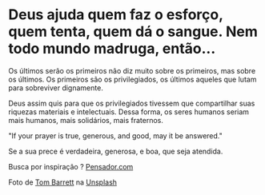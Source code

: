 <!--# lelu-br.github.io
# First Attempt to load a site in GitHub -->
<!DOCTYPE html>
<html lang="en">

<head>
    <link rel="preconnect" href="https://fonts.googleapis.com">
    <link rel="preconnect" href="https://fonts.gstatic.com" crossorigin>
    <link
        href="https://fonts.googleapis.com/css2?family=Ysabeau+Infant:ital,wght@0,1;0,100;0,200;0,300;0,400;0,500;0,600;0,700;0,800;0,900;0,1000;1,1;1,100;1,200;1,300;1,400;1,500;1,600;1,700;1,800;1,900;1,1000&display=swap"
        rel="stylesheet">
    <link url="https://fonts.googleapis.com/css2?family=Roboto:wght@300;400;500;700&display=swap" rel="stylesheet" />
    <meta charset="UTF-8" />
    <meta name="viewport" content="width=device-width, initial-scale=1.0 />
    <meta http-equiv=" X-UA-Compatible" content="IE=edge" />
    <meta name="description" content="Mensagens de Bondade" />
    <link rel="stylesheet" href="./resources/css/style.css" />
    <script src="https://unpkg.com/@phosphor-icons/web"></script>
    <title>Mensagens de Bondade</title>
</head>

<body>
    <div class="container">
        <h1>Deus ajuda quem faz o esforço, quem tenta, quem dá o sangue. Nem todo mundo madruga, então...</h1>
        <div class="topps">
            <p>Os últimos serão os primeiros não diz muito sobre os primeiros, mas sobre os últimos.
                Os primeiros são os privilegiados, os últimos aqueles que lutam para sobreviver dignamente.</p>
            <p>
                Deus assim quis para que os privilegiados tivessem que compartilhar suas riquezas materiais e
                intelectuais.
                Dessa forma, os seres humanos seriam mais humanos, mais solidários, mais fraternos.</p>
        </div>
        <div class="fraseimg">
            <p>"If your prayer is true, generous, and good, may it be answered."</p>
            <p>Se a sua prece é verdadeira, generosa, e boa, que seja atendida.</p>
        </div>
    </div>
</body>
<footer>
    <div class="footerbox">
        <p>Busca por inspiração ? <a href="https://www.pensador.com/" target="_blank">Pensador.com</p>
        <i class="ph ph-hands-praying" id="pray"></i></a>        
    </div>
    <div class="footerbox">
        <p>Foto de <a
                href="https://unsplash.com/@wistomsin?utm_source=unsplash&utm_medium=referral&utm_content=creditCopyText" target="_blank">Tom
                Barrett</a> na <a
                href="https://unsplash.com/pt-br/fotografias/hgGplX3PFBg?utm_source=unsplash&utm_medium=referral&utm_content=creditCopyText" target="_blank">Unsplash</a>
        </p>
    </div>
</footer>

</html>
